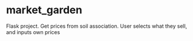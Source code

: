 # market_garden
Flask project. Get prices from soil association. User selects what they sell, and inputs own prices
